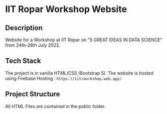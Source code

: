 # IIT Ropar Workshop Website
## Description
Website for a Workshop at IIT Ropar on "5 GREAT IDEAS IN DATA SCIENCE" from 24th-28th July 2022.<br>

## Tech Stack
The project is in vanilla HTML/CSS (Bootstrap 5). The website is hosted using Firebase Hosting : `https://iitrworkshop.web.app/`<br>

## Project Structure
All HTML Files are contained in the public folder.<br>
